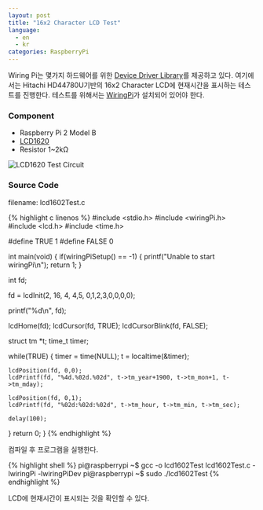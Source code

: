 ```yaml
---
layout: post
title: "16x2 Character LCD Test"
language:
  - en
  - kr
categories: RaspberryPi
---
```

Wiring Pi는 몇가지 하드웨어를 위한 [Device Driver Library](http://wiringpi.com/dev-lib/)를 제공하고 있다. 여기에서는 Hitachi HD44780U기반의 16x2 Character LCD에 현재시간을 표시하는 테스트를 진행한다. 테스트를 위해서는 [WiringPi]({{site.url}}/raspberrypi/2016/05/20/wiringPi-installation-kr.html)가 설치되어 있어야 한다.

### Component

* Raspberry Pi 2 Model B
* [LCD1620](http://www.waveshare.com/lcd1602-blue.htm)
* Resistor 1~2kΩ

![LCD1620 Test Circuit]({{site.url}}/images/rpi_lcd1602_test.png)

### Source Code

filename: lcd1602Test.c

{% highlight c linenos %}
#include <stdio.h>
#include <wiringPi.h>
#include <lcd.h>
#include <time.h>

#define TRUE 1
#define FALSE 0

int main(void)
{
  if(wiringPiSetup() == -1)
  {
    printf("Unable to start wiringPi\n");
    return 1;
  }

  int fd;

  fd = lcdInit(2, 16, 4, 4,5, 0,1,2,3,0,0,0,0);

  printf("%d\n", fd);

  lcdHome(fd);
  lcdCursor(fd, TRUE);
  lcdCursorBlink(fd, FALSE);

  struct tm *t;
  time_t timer;

  while(TRUE)
  {
    timer = time(NULL);
    t = localtime(&timer);

    lcdPosition(fd, 0,0);
    lcdPrintf(fd, "%4d.%02d.%02d", t->tm_year+1900, t->tm_mon+1, t->tm_mday);

    lcdPosition(fd, 0,1);
    lcdPrintf(fd, "%02d:%02d:%02d", t->tm_hour, t->tm_min, t->tm_sec);

    delay(100);
  }
  return 0;
}
{% endhighlight %}

컴파일 후 프로그램을 실행한다.

{% highlight shell %}
pi@raspberrypi ~$ gcc -o lcd1602Test lcd1602Test.c -lwiringPi -lwiringPiDev
pi@raspberrypi ~$ sudo ./lcd1602Test
{% endhighlight %}

LCD에 현재시간이 표시되는 것을 확인할 수 있다.
